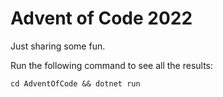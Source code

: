 # Advent of Code 2022

Just sharing some fun.

Run the following command to see all the results:

```
cd AdventOfCode && dotnet run
```
